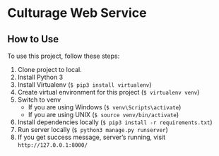 # Culturage Web Service
## How to Use
To use this project, follow these steps:
1. Clone project to local.
2. Install Python 3
3. Install Virtualenv (`$ pip3 install virtualenv`)
4. Create virtual environment for this project (`$ virtualenv venv`)
5. Switch to venv
    * If you are using Windows (`$ venv\Scripts\activate`)
    * If you are using UNIX (`$ source venv/bin/activate`)
6. Install dependencies locally (`$ pip3 install -r requirements.txt`)
7. Run server locally (`$ python3 manage.py runserver`)
8. If you get success message, server’s running, visit `http://127.0.0.1:8000/`
